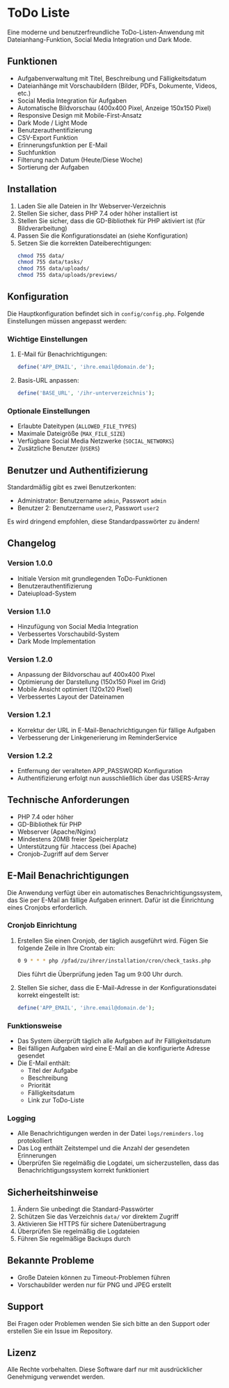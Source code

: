 # ToDo Liste

Eine moderne und benutzerfreundliche ToDo-Listen-Anwendung mit Dateianhang-Funktion, Social Media Integration und Dark Mode.

## Funktionen

- Aufgabenverwaltung mit Titel, Beschreibung und Fälligkeitsdatum
- Dateianhänge mit Vorschaubildern (Bilder, PDFs, Dokumente, Videos, etc.)
- Social Media Integration für Aufgaben
- Automatische Bildvorschau (400x400 Pixel, Anzeige 150x150 Pixel)
- Responsive Design mit Mobile-First-Ansatz
- Dark Mode / Light Mode
- Benutzerauthentifizierung
- CSV-Export Funktion
- Erinnerungsfunktion per E-Mail
- Suchfunktion
- Filterung nach Datum (Heute/Diese Woche)
- Sortierung der Aufgaben

## Installation

1. Laden Sie alle Dateien in Ihr Webserver-Verzeichnis
2. Stellen Sie sicher, dass PHP 7.4 oder höher installiert ist
3. Stellen Sie sicher, dass die GD-Bibliothek für PHP aktiviert ist (für Bildverarbeitung)
4. Passen Sie die Konfigurationsdatei an (siehe Konfiguration)
5. Setzen Sie die korrekten Dateiberechtigungen:
   ```bash
   chmod 755 data/
   chmod 755 data/tasks/
   chmod 755 data/uploads/
   chmod 755 data/uploads/previews/
   ```

## Konfiguration

Die Hauptkonfiguration befindet sich in `config/config.php`. Folgende Einstellungen müssen angepasst werden:

### Wichtige Einstellungen

1. E-Mail für Benachrichtigungen:
   ```php
   define('APP_EMAIL', 'ihre.email@domain.de');
   ```

2. Basis-URL anpassen:
   ```php
   define('BASE_URL', '/ihr-unterverzeichnis');
   ```

### Optionale Einstellungen

- Erlaubte Dateitypen (`ALLOWED_FILE_TYPES`)
- Maximale Dateigröße (`MAX_FILE_SIZE`)
- Verfügbare Social Media Netzwerke (`SOCIAL_NETWORKS`)
- Zusätzliche Benutzer (`USERS`)

## Benutzer und Authentifizierung

Standardmäßig gibt es zwei Benutzerkonten:
- Administrator: Benutzername `admin`, Passwort `admin`
- Benutzer 2: Benutzername `user2`, Passwort `user2`

Es wird dringend empfohlen, diese Standardpasswörter zu ändern!

## Changelog

### Version 1.0.0
- Initiale Version mit grundlegenden ToDo-Funktionen
- Benutzerauthentifizierung
- Dateiupload-System

### Version 1.1.0
- Hinzufügung von Social Media Integration
- Verbessertes Vorschaubild-System
- Dark Mode Implementation

### Version 1.2.0
- Anpassung der Bildvorschau auf 400x400 Pixel
- Optimierung der Darstellung (150x150 Pixel im Grid)
- Mobile Ansicht optimiert (120x120 Pixel)
- Verbessertes Layout der Dateinamen

### Version 1.2.1
- Korrektur der URL in E-Mail-Benachrichtigungen für fällige Aufgaben
- Verbesserung der Linkgenerierung im ReminderService

### Version 1.2.2
- Entfernung der veralteten APP_PASSWORD Konfiguration
- Authentifizierung erfolgt nun ausschließlich über das USERS-Array

## Technische Anforderungen

- PHP 7.4 oder höher
- GD-Bibliothek für PHP
- Webserver (Apache/Nginx)
- Mindestens 20MB freier Speicherplatz
- Unterstützung für .htaccess (bei Apache)
- Cronjob-Zugriff auf dem Server

## E-Mail Benachrichtigungen

Die Anwendung verfügt über ein automatisches Benachrichtigungssystem, das Sie per E-Mail an fällige Aufgaben erinnert. Dafür ist die Einrichtung eines Cronjobs erforderlich.

### Cronjob Einrichtung

1. Erstellen Sie einen Cronjob, der täglich ausgeführt wird. Fügen Sie folgende Zeile in Ihre Crontab ein:
   ```bash
   0 9 * * * php /pfad/zu/ihrer/installation/cron/check_tasks.php
   ```
   Dies führt die Überprüfung jeden Tag um 9:00 Uhr durch.

2. Stellen Sie sicher, dass die E-Mail-Adresse in der Konfigurationsdatei korrekt eingestellt ist:
   ```php
   define('APP_EMAIL', 'ihre.email@domain.de');
   ```

### Funktionsweise

- Das System überprüft täglich alle Aufgaben auf ihr Fälligkeitsdatum
- Bei fälligen Aufgaben wird eine E-Mail an die konfigurierte Adresse gesendet
- Die E-Mail enthält:
  - Titel der Aufgabe
  - Beschreibung
  - Priorität
  - Fälligkeitsdatum
  - Link zur ToDo-Liste

### Logging

- Alle Benachrichtigungen werden in der Datei `logs/reminders.log` protokolliert
- Das Log enthält Zeitstempel und die Anzahl der gesendeten Erinnerungen
- Überprüfen Sie regelmäßig die Logdatei, um sicherzustellen, dass das Benachrichtigungssystem korrekt funktioniert

## Sicherheitshinweise

1. Ändern Sie unbedingt die Standard-Passwörter
2. Schützen Sie das Verzeichnis `data/` vor direktem Zugriff
3. Aktivieren Sie HTTPS für sichere Datenübertragung
4. Überprüfen Sie regelmäßig die Logdateien
5. Führen Sie regelmäßige Backups durch

## Bekannte Probleme

- Große Dateien können zu Timeout-Problemen führen
- Vorschaubilder werden nur für PNG und JPEG erstellt

## Support

Bei Fragen oder Problemen wenden Sie sich bitte an den Support oder erstellen Sie ein Issue im Repository.

## Lizenz

Alle Rechte vorbehalten. Diese Software darf nur mit ausdrücklicher Genehmigung verwendet werden.